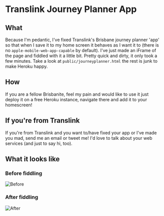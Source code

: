 # Translink Journey Planner App

## What
Because I'm pedantic, I've fixed Translink's Brisbane journey planner 'app' so that when I save it to my home screen it behaves as I want it to (there is no `apple-mobile-web-app-capable` by default). I've just made an iFrame of the page and fiddled with it a little bit. Pretty quick and dirty, it only took a few minutes. Take a look at `public/journeyplanner.html` the rest is junk to make Heroku happy.

## How
If you are a fellow Brisbanite, feel my pain and would like to use it just deploy it on a free Heroku instance, navigate there and add it to your homescreen!

## If you're from Translink
If you're from Translink and you want to/have fixed your app or I've made you mad, send me an email or tweet me! I'd love to talk about your web services (and just to say hi, too).

## What it looks like
### Before fiddling
![Before](https://photos-1.dropbox.com/t/0/AACx3t8EHlsF8wy3oSFRgT_lN1SBtG393P5cxpgH8-AN2w/12/16572910/png/32x32/3/_/1/2/translink-without-app.png/ZQ1qfgYnoncgFi47m7AWtRn3laUCCga7osk0LAc50I8?size=1280x960 "Before fiddling")

### After fiddling
![After](https://photos-4.dropbox.com/t/0/AADSo8gdPASYc8pVs5NgUTSlsX0VKJOs-oWJY5FEJZ9iaA/12/16572910/png/32x32/3/_/1/2/translink-with-app.png/PidGkRoDYO3OZLh_lu5jpJ2kGYPZOKSasL7Wd_DxUPw?size=1280x960 "After fiddling")
